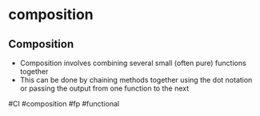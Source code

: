 # composition
## Composition

-   Composition involves combining several small (often pure) functions together
-   This can be done by chaining methods together using the dot notation or passing the output from one function to the next

#CI #composition #fp #functional